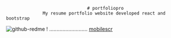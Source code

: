                                    # portfoliopro
                  My resume portfolio website developed react and bootstrap

![github-redme](https://user-images.githubusercontent.com/63175218/201495111-74e1c5ed-12d9-4183-90d6-7f1450829a52.png) !
 ..........................                                            [mobilescr](https://user-images.githubusercontent.com/63175218/201566889-a0e21c86-ca12-481a-9565-c6a48e67ced2.png)

                                  
